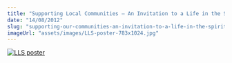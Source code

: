 ```yaml
---
title: "Supporting Local Communities – An Invitation to a Life in the Spirit Seminar"
date: "14/08/2012"
slug: "supporting-our-communities-an-invitation-to-a-life-in-the-spirit-seminar"
imageUrl: "assets/images/LLS-poster-783x1024.jpg"
---
```


[![](https://i0.wp.com/santonino-nz.org/wp-content/uploads/2012/08/LLS-poster-783x1024.jpg?resize=783%2C1024 "LLS poster")](https://i0.wp.com/santonino-nz.org/wp-content/uploads/2012/08/LLS-poster.jpg)